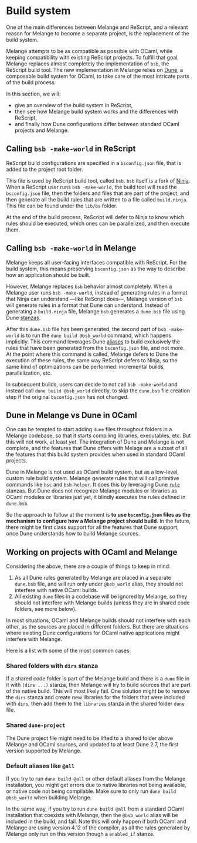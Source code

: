 <h1 data-nav-order="51">Build system</h1>

One of the main differences between Melange and ReScript, and a relevant reason for Melange to become a separate project, is the replacement of the build system.

Melange attempts to be as compatible as possible with OCaml, while keeping compatibility with existing ReScript projects. To fulfill that goal, Melange replaces almost completely the implementation of `bsb`, the ReScript build tool. The new implementation in Melange relies on [Dune](https://dune.build/), a composable build system for OCaml, to take care of the most intricate parts of the build process.

In this section, we will:
- give an overview of the build system in ReScript,
- then see how Melange build system works and the differences with ReScript,
- and finally how Dune configurations differ between standard OCaml projects and Melange.

## Calling `bsb -make-world` in ReScript

ReScript build configurations are specified in a `bsconfig.json` file, that is added to the project root folder.

This file is used by ReScript build tool, called `bsb`. `bsb` itself is a fork of [Ninja](https://ninja-build.org/). When a ReScript user runs `bsb -make-world`, the build tool will read the `bsconfig.json` file, then the folders and files that are part of the project, and then generate all the build rules that are written to a file called `build.ninja`. This file can be found under the `lib/bs` folder.

At the end of the build process, ReScript will defer to Ninja to know which rules should be executed, which ones can be parallelized, and then execute them.

## Calling `bsb -make-world` in Melange

Melange keeps all user-facing interfaces compatible with ReScript. For the build system, this means preserving `bsconfig.json` as the way to describe how an application should be built.

However, Melange replaces `bsb` behavior almost completely. When a Melange user runs `bsb -make-world`, instead of generating rules in a format that Ninja can understand —like ReScript does—, Melange version of `bsb` will generate rules in a format that Dune can understand. Instead of generating a `build.ninja` file, Melange `bsb` generates a `dune.bsb` file using Dune [stanzas](https://dune.readthedocs.io/en/stable/dune-files.html#stanza-reference).

After this `dune.bsb` file has been generated, the second part of `bsb -make-world` is to run the `dune build @bsb_world` command, which happens implicitly. This command leverages Dune [aliases](https://dune.readthedocs.io/en/stable/dune-files.html#alias) to build exclusively the rules that have been generated from the `bsconfig.json` file, and not more. At the point where this command is called, Melange defers to Dune the execution of these rules, the same way ReScript defers to Ninja, so the same kind of optimizations can be performed: incremental builds, parallelization, etc.

In subsequent builds, users can decide to not call `bsb -make-world` and instead call `dune build @bsb_world` directly, to skip the `dune.bsb` file creation step if the original `bsconfig.json` has not changed.

## Dune in Melange vs Dune in OCaml

One can be tempted to start adding `dune` files throughout folders in a Melange codebase, so that it starts compiling libraries, executables, etc. But this will not work, at least _yet_. The integration of Dune and Melange is not complete, and the features that Dune offers with Melage are a subset of all the features that this build system provides when used in standard OCaml projects.

Dune in Melange is not used as OCaml build system, but as a low-level, custom rule build system. Melange generate rules that will call primitive commands like `bsc` and `bsb-helper`. It does this by leveraging Dune [`rule`](https://dune.readthedocs.io/en/stable/dune-files.html#rule) stanzas. But Dune does not recognize Melange modules or libraries as OCaml modules or libraries just yet, it blindly executes the rules defined in `dune.bsb`.

So the approach to follow at the moment is **to use `bsconfig.json` files as the mechanism to configure how a Melange project should build**. In the future, there might be first class support for all the features that Dune support, once Dune understands how to build Melange sources.

## Working on projects with OCaml and Melange

Considering the above, there are a couple of things to keep in mind:

1. As all Dune rules generated by Melange are placed in a separate `dune.bsb` file, and will run only under `@bsb_world` alias, they should not interfere with native OCaml builds.
2. All existing `dune` files in a codebase will be ignored by Melange, so they should not interfere with Melange builds (unless they are in shared code folders, see more below).

In most situations, OCaml and Melange builds should not interfere with each other, as the sources are placed in different folders. But there are situations where existing Dune configurations for OCaml native applications might interfere with Melange.

Here is a list with some of the most common cases:

### Shared folders with `dirs` stanza

If a shared code folder is part of the Melange build and there is a `dune` file in it with `(dirs ...)` stanza, then Melange will try to build sources that are part of the native build. This will most likely fail. One solution might be to remove the `dirs` stanza and create new libraries for the folders that were included with `dirs`, then add them to the `libraries` stanza in the shared folder `dune` file.

### Shared `dune-project`

The Dune project file might need to be lifted to a shared folder above Melange and OCaml sources, and updated to at least Dune 2.7, the first version supported by Melange.

### Default aliases like `@all`

If you try to run `dune build @all` or other default aliases from the Melange installation, you might get errors due to native libraries not being available, or native code not being compilable. Make sure to only run `dune build @bsb_world` when building Melange.

In the same way, if you try to run `dune build @all` from a standard OCaml installation that coexists with Melange, then the `@bsb_world` alias will be included in the build, and fail. Note this will only happen if both OCaml and Melange are using version 4.12 of the compiler, as all the rules generated by Melange only run on this version though a `enabled_if` stanza.